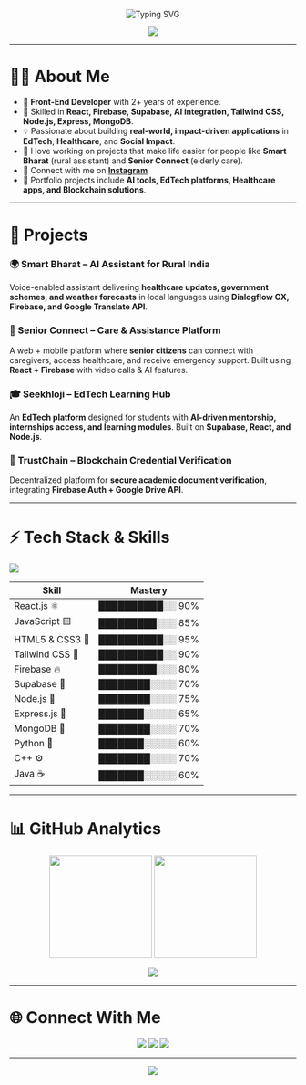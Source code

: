 <!-- Animated Intro -->
<p align="center">
  <img src="https://readme-typing-svg.herokuapp.com?size=30&duration=4000&color=38B2AC&center=true&vCenter=true&width=700&lines=Hi+I'm+Junedal+Patel+👋;Front-End+Developer;AI+App+Innovator;Building+Impact-Driven+Solutions" alt="Typing SVG" />
</p>

<!-- Custom Banner -->
<p align="center">
  <img src="https://capsule-render.vercel.app/api?type=waving&color=0:38B2AC,100:4FD1C5&height=180&section=header&text=Junedal%20Patel&fontSize=40&fontColor=ffffff&animation=twinkling&fontAlignY=35" />
</p>

---

# 👨‍💻 About Me  
- 🚀 **Front-End Developer** with 2+ years of experience.  
- 🌱 Skilled in **React, Firebase, Supabase, AI integration, Tailwind CSS, Node.js, Express, MongoDB**.  
- 💡 Passionate about building **real-world, impact-driven applications** in **EdTech**, **Healthcare**, and **Social Impact**.  
- 🎯 I love working on projects that make life easier for people like **Smart Bharat** (rural assistant) and **Senior Connect** (elderly care).  
- 📸 Connect with me on **[Instagram](https://www.instagram.com/xjuned__/)**
- 🔗 Portfolio projects include **AI tools, EdTech platforms, Healthcare apps, and Blockchain solutions**.  

---

# 🚀 Projects  

### 🌍 Smart Bharat – AI Assistant for Rural India  
Voice-enabled assistant delivering **healthcare updates, government schemes, and weather forecasts** in local languages using **Dialogflow CX, Firebase, and Google Translate API**.  

### 👵 Senior Connect – Care & Assistance Platform  
A web + mobile platform where **senior citizens** can connect with caregivers, access healthcare, and receive emergency support. Built using **React + Firebase** with video calls & AI features.  

### 🎓 Seekhloji – EdTech Learning Hub  
An **EdTech platform** designed for students with **AI-driven mentorship, internships access, and learning modules**. Built on **Supabase, React, and Node.js**.  

### 🔗 TrustChain – Blockchain Credential Verification  
Decentralized platform for **secure academic document verification**, integrating **Firebase Auth + Google Drive API**.  

---

# ⚡ Tech Stack & Skills  

<!-- Animated Skill Bars -->
<p align="left">
  <img src="https://github-readme-stats.vercel.app/api/top-langs/?username=junedali-patel&layout=compact&theme=tokyonight&langs_count=10" />
</p>

| Skill | Mastery |
|-------|----------|
| React.js ⚛️ | ██████████░░ 90% |
| JavaScript 🟨 | █████████░░░ 85% |
| HTML5 & CSS3 🎨 | ██████████░░ 95% |
| Tailwind CSS 🌈 | ██████████░░ 90% |
| Firebase 🔥 | █████████░░░ 80% |
| Supabase 🐘 | ████████░░░░ 70% |
| Node.js 🌱 | ████████░░░░ 75% |
| Express.js 🚀 | ███████░░░░░ 65% |
| MongoDB 🍃 | ████████░░░░ 70% |
| Python 🐍 | ███████░░░░░ 60% |
| C++ ⚙️ | ████████░░░░ 70% |
| Java ☕ | ███████░░░░░ 60% |

---

# 📊 GitHub Analytics  

<p align="center">
  <img src="https://github-readme-stats.vercel.app/api?username=junedali-patel&show_icons=true&theme=radical" height="180" />
  <img src="https://streak-stats.demolab.com?user=junedali-patel&theme=radical&hide_border=false" height="180" />
</p>

<p align="center">
  <img src="https://github-profile-trophy.vercel.app/?username=junedali-patel&theme=onedark&no-frame=true&margin-w=15&margin-h=15" />
</p>

---

# 🌐 Connect With Me  
<p align="center">
  <a href="https://github.com/junedali-patel"><img src="https://img.shields.io/badge/GitHub-333?logo=github&logoColor=white&style=for-the-badge"/></a>
  <a href="https://www.instagram.com/xjuned__/"><img src="https://img.shields.io/badge/Instagram-E4405F?logo=instagram&logoColor=white&style=for-the-badge"/></a>
  <a href="https://www.linkedin.com/in/junedalipatel/"><img src="https://img.shields.io/badge/LinkedIn-0A66C2?logo=linkedin&logoColor=white&style=for-the-badge"/></a>
</p>

---

<!-- Footer Animation -->
<p align="center">
  <img src="https://capsule-render.vercel.app/api?type=waving&color=0:38B2AC,100:4FD1C5&height=120&section=footer" />
</p>
